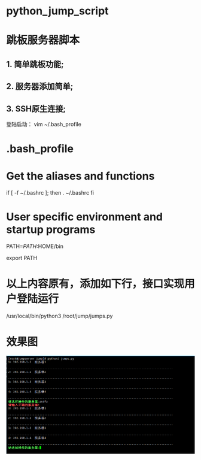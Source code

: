 # python_jump_script
# 跳板服务器脚本

##  1. 简单跳板功能;
##  2. 服务器添加简单;
##  3. SSH原生连接;



登陆启动：
vim ~/.bash_profile
# .bash_profile

# Get the aliases and functions
if [ -f ~/.bashrc ]; then
        . ~/.bashrc
fi

# User specific environment and startup programs

PATH=$PATH:$HOME/bin

export PATH
# 以上内容原有，添加如下行，接口实现用户登陆运行
/usr/local/bin/python3 /root/jump/jumps.py

# 效果图

![image](https://github.com/GZ-Alinx/python_jump_script/blob/master/img/xg.png)
